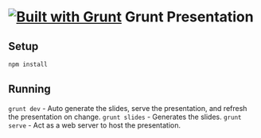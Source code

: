 [![Built with Grunt](https://cdn.gruntjs.com/builtwith.png)](http://gruntjs.com/)
Grunt Presentation
==================

Setup
-----

```bash
npm install
```

Running
-------

`grunt dev` - Auto generate the slides, serve the presentation, and refresh the presentation on change.
`grunt slides` - Generates the slides.
`grunt serve` - Act as a web server to host the presentation.

